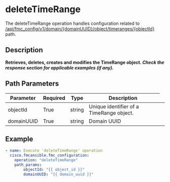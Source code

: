 # deleteTimeRange

The deleteTimeRange operation handles configuration related to [/api/fmc_config/v1/domain/{domainUUID}/object/timeranges/{objectId}](/paths//api/fmc_config/v1/domain/{domain_uuid}/object/timeranges/{object_id}.md) path.&nbsp;
## Description
**Retrieves, deletes, creates and modifies the TimeRange object. _Check the response section for applicable examples (if any)._**

## Path Parameters
| Parameter | Required | Type | Description |
| --------- | -------- | ---- | ----------- |
| objectId | True | string <td colspan=3> Unique identifier of a TimeRange object. |
| domainUUID | True | string <td colspan=3> Domain UUID |

## Example
```yaml
- name: Execute 'deleteTimeRange' operation
  cisco.fmcansible.fmc_configuration:
    operation: "deleteTimeRange"
    path_params:
        objectId: "{{ object_id }}"
        domainUUID: "{{ domain_uuid }}"

```